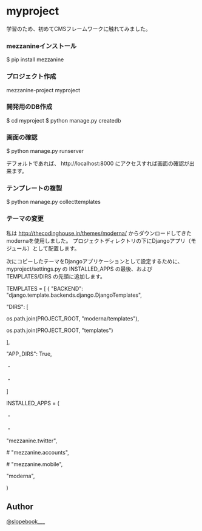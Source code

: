 # myproject
学習のため、初めてCMSフレームワークに触れてみました。<p>

### mezzanineインストール
$ pip install mezzanine    

### プロジェクト作成
mezzanine-project myproject    

### 開発用のDB作成
$ cd myproject
$ python manage.py createdb    

### 画面の確認
$ python manage.py runserver<p>
デフォルトであれば、 http://localhost:8000 にアクセスすれば画面の確認が出来ます。    

### テンプレートの複製
$ python manage.py collecttemplates    

### テーマの変更
私は http://thecodinghouse.in/themes/moderna/ からダウンロードしてきたmodernaを使用しました。
プロジェクトディレクトリの下にDjangoアプリ（モジュール）として配置します。  

次にコピーしたテーマをDjangoアプリケーションとして設定するために、
myproject/settings.py の INSTALLED_APPS の最後、および TEMPLATES/DIRS の先頭に追加します。  

TEMPLATES = [
    {
        "BACKEND": "django.template.backends.django.DjangoTemplates",<p>
        "DIRS": [<p>
            os.path.join(PROJECT_ROOT, "moderna/templates"),<p>
            os.path.join(PROJECT_ROOT, "templates")<p>
        ],<p>
        "APP_DIRS": True,<p>
        ・<p>
        ・<p>
]<p>
<p>
INSTALLED_APPS = (<p>
    ・<p>
    ・<p>
    "mezzanine.twitter",<p>
    # "mezzanine.accounts",<p>
    # "mezzanine.mobile",<p>
    "moderna",<p>
)<p>

## Author

[@slopebook___](https://twitter.com/slopebook___)
